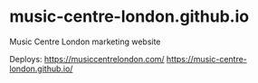 # music-centre-london.github.io
Music Centre London marketing website

Deploys:
<https://musiccentrelondon.com/>
<https://music-centre-london.github.io/>
